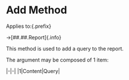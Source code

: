 # Add Method

Applies to:{.prefix}

→[##.##.Report]{.info}

This method is used to add a query to the report.

The argument may be composed of 1 item:

|-|-|
|1|Content|Query|

